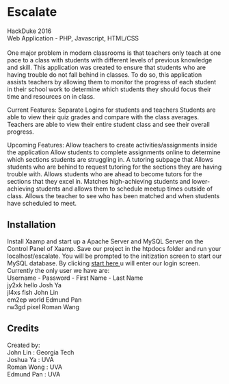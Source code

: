 # Escalate

HackDuke 2016 </br >
Web Application - PHP, Javascript, HTML/CSS </br>
</br>
One major problem in modern classrooms is that teachers only teach at one pace to a class with students with different levels of previous knowledge and skill. This application was created to ensure that students who are having trouble do not fall behind in classes. To do so, this application assists teachers by allowing them to monitor the progress of each student in their school work to determine which students they should focus their time and resources on in class.

Current Features:
Separate Logins for students and teachers
Students are able to view their quiz grades and compare with the class averages.
Teachers are able to view their entire student class and see their overall progress.

Upcoming Features:
Allow teachers to create activities/assignments inside the application 
Allow students to complete assignments online to determine which sections students are struggling in.
A tutoring subpage that
  Allows students who are behind to request tutoring for the sections they are having trouble with.
  Allows students who are ahead to become tutors for the sections that they excel in.
  Matches high-achieving students and lower-achieving students and allows them to schedule meetup times outside of class.
  Allows the teacher to see who has been matched and when students have scheduled to meet.

## Installation

Install Xaamp and start up a Apache Server and MySQL Server on the Control Panel of Xaamp. Save our project in the htpdocs folder and run your localhost/escalate. You will be prompted to the initization screen to start our MySQL database. By clicking <u> start here </u> u will enter our login screen.
</br>
Currently the only user we have are:</br>
Username - Password - First Name - Last Name </br>
jy2xk hello   Josh Ya </br>   jl4xs   fish  John Lin </br>
em2ep world   Edmund Pan   </br>   rw3gd   pixel  Roman Wang</br>

## Credits

Created by: </br>
John Lin : Georgia Tech  </br >
Joshua Ya : UVA </br>
Roman Wong : UVA </br>
Edmund Pan : UVA </br>



